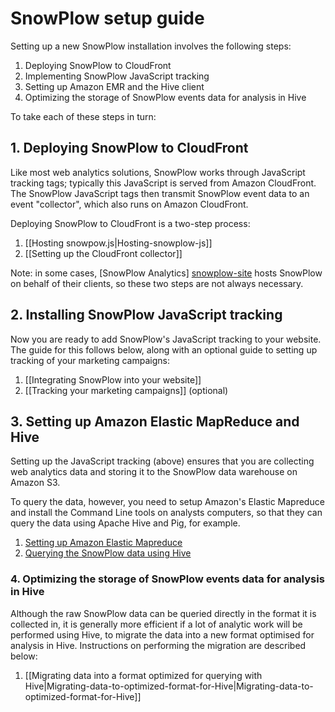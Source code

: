 # SnowPlow setup guide

Setting up a new SnowPlow installation involves the following steps:

1. Deploying SnowPlow to CloudFront
2. Implementing SnowPlow JavaScript tracking
3. Setting up Amazon EMR and the Hive client
4. Optimizing the storage of SnowPlow events data for analysis in Hive

To take each of these steps in turn:

## 1. Deploying SnowPlow to CloudFront

Like most web analytics solutions, SnowPlow works through JavaScript tracking tags; typically this JavaScript is served from Amazon CloudFront. The SnowPlow JavaScript tags then transmit SnowPlow event data to an event "collector", which also runs on Amazon CloudFront.

Deploying SnowPlow to CloudFront is a two-step process:

1. [[Hosting snowpow.js|Hosting-snowplow-js]]
2. [[Setting up the CloudFront collector]]

Note: in some cases, [SnowPlow Analytics] [snowplow-site] hosts SnowPlow on behalf of their clients, so these two steps are not always necessary.

## 2. Installing SnowPlow JavaScript tracking

Now you are ready to add SnowPlow's JavaScript tracking to your website. The guide for this follows below, along with an optional guide to setting up tracking of your marketing campaigns:

1. [[Integrating SnowPlow into your website]]
2. [[Tracking your marketing campaigns]] (optional)

## 3. Setting up Amazon Elastic MapReduce and Hive

Setting up the JavaScript tracking (above) ensures that you are collecting web analytics data and storing it to the SnowPlow data warehouse on Amazon S3.

To query the data, however, you need to setup Amazon's Elastic Mapreduce and install the Command Line tools on analysts computers, so that they can query the data using Apache Hive and Pig, for example. 

1. [Setting up Amazon Elastic Mapreduce](Setting-up-EMR)
2. [Querying the SnowPlow data using Hive](Querying-the-data-using-Hive) 

### 4. Optimizing the storage of SnowPlow events data for analysis in Hive

Although the raw SnowPlow data can be queried directly in the format it is collected in, it is generally more efficient if a lot of analytic work will be performed using Hive, to migrate the data into a new format optimised for analysis in Hive. Instructions on performing the migration are described below:

1. [[Migrating data into a format optimized for querying with Hive|Migrating-data-to-optimized-format-for-Hive|Migrating-data-to-optimized-format-for-Hive]]

[snowplow-site]: http://snowplowanalytics.com